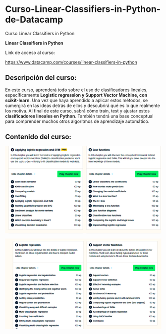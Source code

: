 # Curso-Linear-Classifiers-in-Python-de-Datacamp
Curso Linear Classifiers in Python 


**Linear Classifiers in Python**

Link de acceso al curso:  

https://www.datacamp.com/courses/linear-classifiers-in-python

## Descripción del curso:

En este curso, aprenderá todo sobre el uso de clasificadores lineales, específicamente **Logistic regression y Support Vector Machine, con scikit-learn**. Una vez que haya aprendido a aplicar estos métodos, se sumergirá en las ideas detrás de ellos y descubrirá qué es lo que realmente los motiva. Al final de este curso, sabrá cómo train, test y ajustar estos **clasificadores lineales en Python**. También tendrá una base conceptual para comprender muchos otros algoritmos de aprendizaje automático.

## Contenido del curso:
![](linear%20classifier.png)

![](linear%20classifier2.png)










